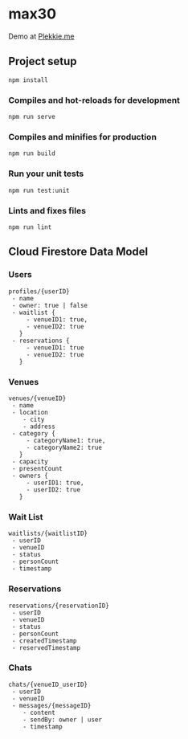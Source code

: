 # max30

Demo at [Plekkie.me](https://plekkie.me)

## Project setup
```
npm install
```

### Compiles and hot-reloads for development
```
npm run serve
```

### Compiles and minifies for production
```
npm run build
```

### Run your unit tests
```
npm run test:unit
```

### Lints and fixes files
```
npm run lint
```

## Cloud Firestore Data Model

### Users
```
profiles/{userID}
 - name
 - owner: true | false
 - waitlist {
     - venueID1: true,
     - venueID2: true
   }
 - reservations {
     - venueID1: true
     - venueID2: true
   }
```
   
### Venues
```
venues/{venueID}
 - name
 - location
    - city
    - address
 - category {
     - categoryName1: true,
     - categoryName2: true
   }
 - capacity
 - presentCount
 - owners {
     - userID1: true,
     - userID2: true
   }
```

### Wait List
```
waitlists/{waitlistID}
 - userID
 - venueID
 - status
 - personCount
 - timestamp
```
### Reservations
```
reservations/{reservationID}
 - userID
 - venueID
 - status
 - personCount
 - createdTimestamp
 - reservedTimestamp
```
### Chats
```
chats/{venueID_userID}
 - userID
 - venueID
 - messages/{messageID}
    - content
    - sendBy: owner | user
    - timestamp
```